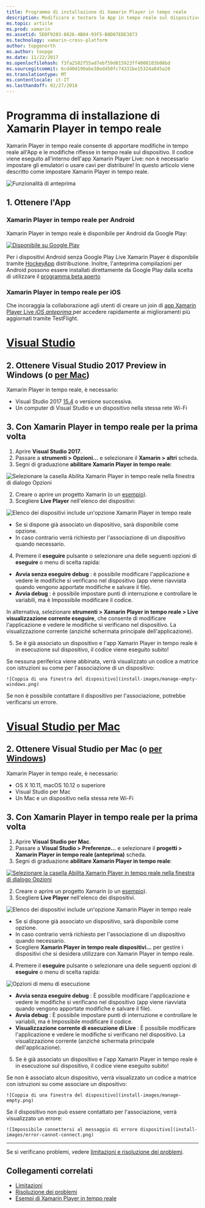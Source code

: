 ```yaml
---
title: Programma di installazione di Xamarin Player in tempo reale
description: Modificare e testare le App in tempo reale sul dispositivo iOS o Android
ms.topic: article
ms.prod: xamarin
ms.assetid: 5DDF9203-8826-4B04-93F5-B8D07EDE3873
ms.technology: xamarin-cross-platform
author: topgenorth
ms.author: toopge
ms.date: 11/22/2017
ms.openlocfilehash: f3fa2502f55ad7ebf59d015923ff4008103b08bd
ms.sourcegitcommit: 6cd40d190abe38edd50fc74331be15324a845a28
ms.translationtype: MT
ms.contentlocale: it-IT
ms.lasthandoff: 02/27/2018
---
```

# <a name="xamarin-live-player-setup"></a>Programma di installazione di Xamarin Player in tempo reale

Xamarin Player in tempo reale consente di apportare modifiche in tempo reale all'App e le modifiche riflesse in tempo reale sul dispositivo. Il codice viene eseguito all'interno dell'app Xamarin Player Live: non è necessario impostare gli emulatori o usare cavi per distribuire! In questo articolo viene descritto come impostare Xamarin Player in tempo reale.

![Funzionalità di anteprima](~/media/shared/preview.png)

## <a name="1-get-the-app"></a>1. Ottenere l'App

### <a name="xamarin-live-player-for-android"></a>Xamarin Player in tempo reale per Android
Xamarin Player in tempo reale è disponibile per Android da Google Play:

[ ![Disponibile su Google Play](install-images/google-play-badge.png)](https://play.google.com/store/apps/details?id=com.xamarin.live)

Per i dispositivi Android senza Google Play Live Xamarin Player è disponibile tramite [HockeyApp](https://aka.ms/xlp-hockeyapp) distribuzione. Inoltre, l'anteprima compilazioni per Android possono essere installati direttamente da Google Play dalla scelta di utilizzare il [programma beta aperto](https://play.google.com/apps/testing/com.xamarin.live)

### <a name="xamarin-live-player-for-ios"></a>Xamarin Player in tempo reale per iOS
Che incoraggia la collaborazione agli utenti di creare un join di [app Xamarin Player Live _iOS anteprima_ ](https://aka.ms/liveplayeralpha) per accedere rapidamente ai miglioramenti più aggiornati tramite TestFlight.


# <a name="visual-studiotabvswin"></a>[Visual Studio](#tab/vswin)

## <a name="2-get-visual-studio-2017-preview-on-windows-or-for-mactabsvsmac"></a>2. Ottenere Visual Studio 2017 Preview in Windows (o [per Mac](?tabs=vsmac))

Xamarin Player in tempo reale, è necessario:

- Visual Studio 2017 [15.4](https://developer.xamarin.com/recipes/cross-platform/ide/change_updates_channel/#visualstudio2017) o versione successiva.
- Un computer di Visual Studio e un dispositivo nella stessa rete Wi-Fi

## <a name="3-using-xamarin-live-player-for-the-first-time"></a>3. Con Xamarin Player in tempo reale per la prima volta

1. Aprire **Visual Studio 2017**.
2. Passare a **strumenti > Opzioni...**  e selezionare il **Xamarin > altri** scheda.
3. Segni di graduazione **abilitare Xamarin Player in tempo reale**:

  ![Selezionare la casella Abilita Xamarin Player in tempo reale nella finestra di dialogo Opzioni](install-images/vs2017-options.png)

2. Creare o aprire un progetto Xamarin (o un [esempio](~/tools/live-player/samples.md)).
3. Scegliere **Live Player** nell'elenco dei dispositivi:

  ![Elenco dei dispositivi include un'opzione Xamarin Player in tempo reale](install-images/devices-empty-windows.png)

  * Se si dispone già associato un dispositivo, sarà disponibile come opzione.
  * In caso contrario verrà richiesto per l'associazione di un dispositivo quando necessario.
4. Premere il **eseguire** pulsante o selezionare una delle seguenti opzioni di **eseguire** o menu di scelta rapida:

  - **Avvia senza eseguire debug** : è possibile modificare l'applicazione e vedere le modifiche si verificano nel dispositivo (app viene riavviata quando vengono apportate modifiche e salvare il file).
  - **Avvia debug** : è possibile impostare punti di interruzione e controllare le variabili, ma è Impossibile modificare il codice.

  In alternativa, selezionare **strumenti > Xamarin Player in tempo reale > Live visualizzazione corrente eseguire**, che consente di modificare l'applicazione e vedere le modifiche si verificano nel dispositivo. La visualizzazione corrente (anziché schermata principale dell'applicazione).

5. Se è già associato un dispositivo e l'app Xamarin Player in tempo reale è in esecuzione sul dispositivo, il codice viene eseguito subito!

  Se nessuna periferica viene abbinata, verrà visualizzato un codice a matrice con istruzioni su come per l'associazione di un dispositivo:

    ![Coppia di una finestra del dispositivo](install-images/manage-empty-windows.png)

  Se non è possibile contattare il dispositivo per l'associazione, potrebbe verificarsi un errore.

# <a name="visual-studio-for-mactabvsmac"></a>[Visual Studio per Mac](#tab/vsmac)

## <a name="2-get-visual-studio-for-mac-or-for-windowstabsvswin"></a>2. Ottenere Visual Studio per Mac (o [per Windows](?tabs=vswin))

Xamarin Player in tempo reale, è necessario:

- OS X 10.11, macOS 10.12 o superiore
- Visual Studio per Mac
- Un Mac e un dispositivo nella stessa rete Wi-Fi

## <a name="3-using-xamarin-live-player-for-the-first-time"></a>3. Con Xamarin Player in tempo reale per la prima volta

1. Aprire **Visual Studio per Mac**.
2. Passare a **Visual Studio > Preferenze...**  e selezionare il **progetti > Xamarin Player in tempo reale (anteprima)** scheda.
3. Segni di graduazione **abilitare Xamarin Player in tempo reale**:

  [ ![Selezionare la casella Abilita Xamarin Player in tempo reale nella finestra di dialogo Opzioni](install-images/vsmac-options-sml.png)](install-images/vsmac-options.png)

2. Creare o aprire un progetto Xamarin (o un [esempio](~/tools/live-player/samples.md)).
3. Scegliere **Live Player** nell'elenco dei dispositivi.

  ![Elenco dei dispositivi include un'opzione Xamarin Player in tempo reale](install-images/devices.png)

  * Se si dispone già associato un dispositivo, sarà disponibile come opzione.
  * In caso contrario verrà richiesto per l'associazione di un dispositivo quando necessario.
  * Scegliere **Xamarin Player in tempo reale dispositivi...**  per gestire i dispositivi che si desidera utilizzare con Xamarin Player in tempo reale.

4. Premere il **eseguire** pulsante o selezionare una delle seguenti opzioni di **eseguire** o menu di scelta rapida:

  ![Opzioni di menu di esecuzione](install-images/run-menu.png)

  - **Avvia senza eseguire debug** : È possibile modificare l'applicazione e vedere le modifiche si verificano nel dispositivo (app viene riavviata quando vengono apportate modifiche e salvare il file).
  - **Avvia debug** : È possibile impostare punti di interruzione e controllare le variabili, ma è Impossibile modificare il codice.
  - **Visualizzazione corrente di esecuzione di Live** : È possibile modificare l'applicazione e vedere le modifiche si verificano nel dispositivo. La visualizzazione corrente (anziché schermata principale dell'applicazione).

5. Se è già associato un dispositivo e l'app Xamarin Player in tempo reale è in esecuzione sul dispositivo, il codice viene eseguito subito!

  Se non è associato alcun dispositivo, verrà visualizzato un codice a matrice con istruzioni su come associare un dispositivo:

    ![Coppia di una finestra del dispositivo](install-images/manage-empty.png)

  Se il dispositivo non può essere contattato per l'associazione, verrà visualizzato un errore:

    ![Impossibile connettersi al messaggio di errore dispositivo](install-images/error-cannot-connect.png)


-----

Se si verificano problemi, vedere [limitazioni e risoluzione dei problemi](~/tools/live-player/troubleshooting.md).


## <a name="related-links"></a>Collegamenti correlati

- [Limitazioni](~/tools/live-player/limitations.md)
- [Risoluzione dei problemi](~/tools/live-player/troubleshooting.md)
- [Esempi di Xamarin Player in tempo reale](~/tools/livehttps://developer.xamarin.com/samples.md)
